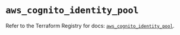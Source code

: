 # `aws_cognito_identity_pool`

Refer to the Terraform Registry for docs: [`aws_cognito_identity_pool`](https://registry.terraform.io/providers/hashicorp/aws/6.5.0/docs/resources/cognito_identity_pool).

